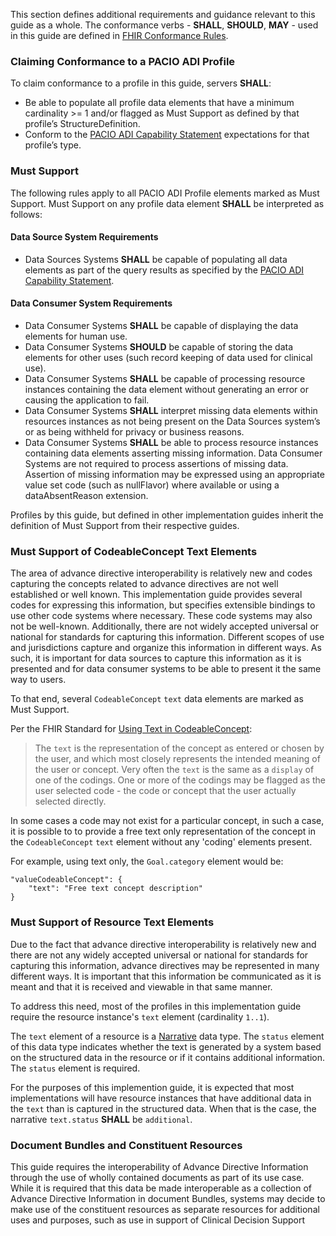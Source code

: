 
This section defines additional requirements and guidance relevant to this guide as a whole. The conformance verbs - **SHALL**, **SHOULD**, **MAY** - used in this guide are defined in [FHIR Conformance Rules](http://hl7.org/fhir/R4/conformance-rules.html).


### Claiming Conformance to a PACIO ADI Profile
To claim conformance to a profile in this guide, servers **SHALL**:

- Be able to populate all profile data elements that have a minimum cardinality >= 1 and/or flagged as Must Support as defined by that profile’s StructureDefinition.
- Conform to the [PACIO ADI Capability Statement](CapabilityStatement-padi.html) expectations for that profile’s type.
<!-- TODO note about what profiles must be supported?-->

### Must Support
The following rules apply to all PACIO ADI Profile elements marked as Must Support. Must Support on any profile data element **SHALL** be interpreted as follows:


#### Data Source System Requirements

- Data Sources Systems **SHALL** be capable of populating all data elements as part of the query results as specified by the [PACIO ADI Capability Statement](CapabilityStatement-padi.html).

#### Data Consumer System Requirements

- Data Consumer Systems **SHALL** be capable of displaying the data elements for human use.
- Data Consumer Systems **SHOULD** be capable of storing the data elements for other uses (such record keeping of data used for clinical use).
- Data Consumer Systems **SHALL** be capable of processing resource instances containing the data element without generating an error or causing the application to fail.
- Data Consumer Systems **SHALL** interpret missing data elements within resources instances as not being present on the Data Sources system’s or as being withheld for privacy or business reasons.
- Data Consumer Systems **SHALL** be able to process resource instances containing data elements asserting missing information. Data Consumer Systems are not required to process assertions of missing data. Assertion of missing information may be expressed using an appropriate value set code (such as nullFlavor) where available or using a dataAbsentReason extension.

Profiles by this guide, but defined in other implementation guides inherit the definition of Must Support from their respective guides.

### Must Support of CodeableConcept Text Elements

The area of advance directive interoperability is relatively new and codes capturing the concepts related to advance directives are not well established or well known. This implementation guide provides several codes for expressing this information, but specifies extensible bindings to use other code systems where necessary. These code systems may also not be well-known. 
Additionally, there are not widely accepted universal or national for standards for capturing this information. Different scopes of use and jurisdictions capture and organize this information in different ways. As such, it is important for data sources to capture this information as it is presented and for data consumer systems to be able to present it the same way to users. 

To that end, several `CodeableConcept` `text` data elements are marked as Must Support. 

Per the FHIR Standard for [Using Text in CodeableConcept](https://www.hl7.org/fhir/datatypes.html#CodeableConcept): 
> The `text` is the representation of the concept as entered or chosen by the user, and which most closely represents the intended meaning of the user or concept. Very often the `text` is the same as a `display` of one of the codings. One or more of the codings may be flagged as the user selected code - the code or concept that the user actually selected directly.  

In some cases a code may not exist for a particular concept, in such a case, it is possible to to provide a free text only representation of the concept in the `CodeableConcept` `text` element without any 'coding' elements present.

For example, using text only, the `Goal.category` element would be:

    "valueCodeableConcept": {
        "text": "Free text concept description"
    }

### Must Support of Resource Text Elements

Due to the fact that advance directive interoperability is relatively new and there are not any widely accepted universal or national for standards for capturing this information, advance directives may be represented in many different ways. It is important that this information be communicated as it is meant and that it is received and viewable in that same manner. 

To address this need, most of the profiles in this implementation guide require the resource instance's `text` element (cardinality `1..1`).

The `text` element of a resource is a [Narrative](http://hl7.org/fhir/R4/narrative.html#Narrative) data type. The `status` element of this data type indicates whether the text is generated by a system based on the structured data in the resource or if it contains additional information. The `status` element is required. 

For the purposes of this implemention guide, it is expected that most implementations will have resource instances that have additional data in the `text` than is captured in the structured data. When that is the case, the narrative `text.status` **SHALL** be `additional`.

### Document Bundles and Constituent Resources

<!--[TODO]--> 
This guide requires the interoperability of Advance Directive Information through the use of wholly contained documents as part of its use case. While it is required that this data be made interoperable as a collection of Advance Directive Information in document Bundles, systems may decide to make use of the constituent resources as separate resources for additional uses and purposes, such as use in support of Clinical Decision Support 
